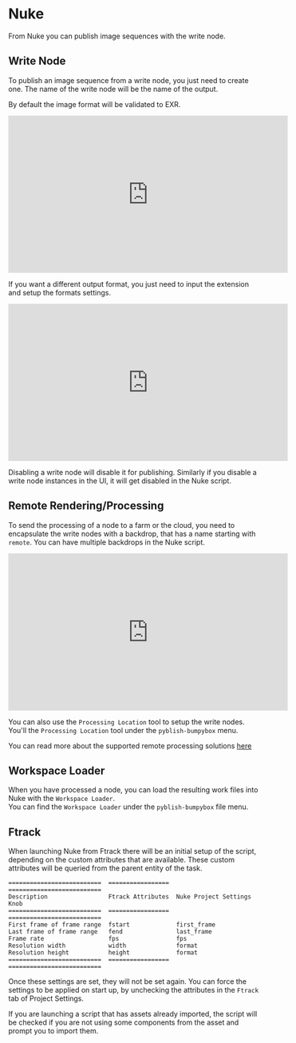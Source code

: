# Nuke

From Nuke you can publish image sequences with the write node.

## Write Node

To publish an image sequence from a write node, you just need to create one. The name of the write node will be the name of the output.

By default the image format will be validated to EXR.

<iframe width="560" height="315" src="https://www.youtube.com/embed/NXydycPNzwk" frameborder="0" allowfullscreen></iframe>

If you want a different output format, you just need to input the extension and setup the formats settings.

<iframe width="560" height="315" src="https://www.youtube.com/embed/_qvu4VfbUC8" frameborder="0" allowfullscreen></iframe>

Disabling a write node will disable it for publishing. Similarly if you disable a write node instances in the UI, it will get disabled in the Nuke script.

## Remote Rendering/Processing

To send the processing of a node to a farm or the cloud, you need to encapsulate the write nodes with a backdrop, that has a name starting with ```remote```. You can have multiple backdrops in the Nuke script.

<iframe width="560" height="315" src="https://www.youtube.com/embed/exfn1nCQTYI" frameborder="0" allowfullscreen></iframe>

You can also use the ```Processing Location``` tool to setup the write nodes. You'll the ```Processing Location``` tool under the ```pyblish-bumpybox``` menu.

You can read more about the supported remote processing solutions [here](http://pyblish-bumpybox.readthedocs.io/en/latest/remote.html)

## Workspace Loader

When you have processed a node, you can load the resulting work files into Nuke with the ```Workspace Loader```.   
You can find the ```Workspace Loader``` under the ```pyblish-bumpybox``` file menu.

## Ftrack

When launching Nuke from Ftrack there will be an initial setup of the script, depending on the custom attributes that are available. These custom attributes will be queried from the parent entity of the task.

```eval_rst
==========================  =================  ==========================
Description                 Ftrack Attributes  Nuke Project Settings Knob
==========================  =================  ==========================
First frame of frame range  fstart             first_frame
Last frame of frame range   fend               last_frame
Frame rate                  fps                fps
Resolution width            width              format
Resolution height           height             format
==========================  =================  ==========================
```

Once these settings are set, they will not be set again. You can force the settings to be applied on start up, by unchecking the attributes in the ```Ftrack``` tab of Project Settings.

If you are launching a script that has assets already imported, the script will be checked if you are not using some components from the asset and prompt you to import them.
